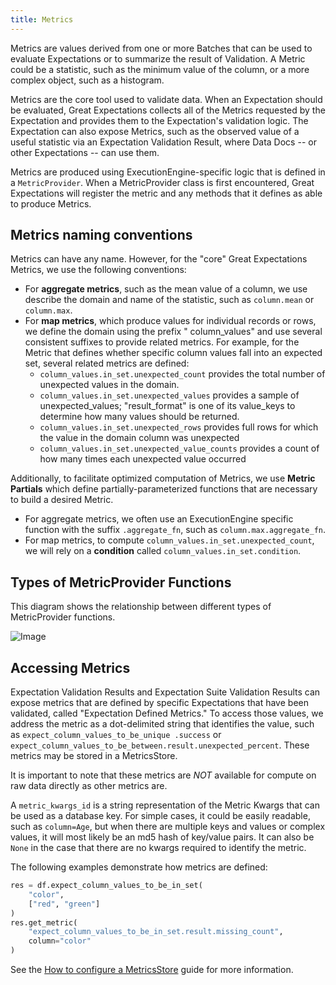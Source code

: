 ```yaml
---
title: Metrics
---
```



Metrics are values derived from one or more Batches that can be used to evaluate Expectations or to summarize the result
of Validation. A Metric could be a statistic, such as the minimum value of the column, or a more complex object, such as
a histogram.

Metrics are the core tool used to validate data. When an Expectation should be evaluated, Great Expectations collects
all of the Metrics requested by the Expectation and provides them to the Expectation's validation logic. The Expectation
can also expose Metrics, such as the observed value of a useful statistic via an Expectation Validation Result, where
Data Docs -- or other Expectations -- can use them.

Metrics are produced using ExecutionEngine-specific logic that is defined in a `MetricProvider`. When a MetricProvider
class is first encountered, Great Expectations will register the metric and any methods that it defines as able to
produce Metrics.

## Metrics naming conventions

Metrics can have any name. However, for the "core" Great Expectations Metrics, we use the following conventions:

* For **aggregate metrics**, such as the mean value of a column, we use describe the domain and name of the statistic,
  such as `column.mean` or `column.max`.
* For **map metrics**, which produce values for individual records or rows, we define the domain using the prefix "
  column_values" and use several consistent suffixes to provide related metrics. For example, for the Metric that
  defines whether specific column values fall into an expected set, several related metrics are defined:
    * `column_values.in_set.unexpected_count` provides the total number of unexpected values in the domain.
    * `column_values.in_set.unexpected_values` provides a sample of unexpected_values; "result_format" is one of its
      value_keys to determine how many values should be returned.
    * `column_values.in_set.unexpected_rows` provides full rows for which the value in the domain column was unexpected
    * `column_values.in_set.unexpected_value_counts` provides a count of how many times each unexpected value occurred

Additionally, to facilitate optimized computation of Metrics, we use **Metric Partials** which define
partially-parameterized functions that are necessary to build a desired Metric.

* For aggregate metrics, we often use an ExecutionEngine specific function with the suffix `.aggregate_fn`, such
  as `column.max.aggregate_fn`.
* For map metrics, to compute `column_values.in_set.unexpected_count`, we will rely on a **condition**
  called `column_values.in_set.condition`.

## Types of MetricProvider Functions

This diagram shows the relationship between different types of MetricProvider functions.

![Image](../images/metricprovider.png)

## Accessing Metrics

Expectation Validation Results and Expectation Suite Validation Results can expose metrics that are defined by specific
Expectations that have been validated, called "Expectation Defined Metrics." To access those values, we address the
metric as a dot-delimited string that identifies the value, such as `expect_column_values_to_be_unique .success`
or `expect_column_values_to_be_between.result.unexpected_percent`. These metrics may be stored in a MetricsStore.

It is important to note that these metrics are *NOT* available for compute on raw data directly as other metrics are.

A `metric_kwargs_id` is a string representation of the Metric Kwargs that can be used as a database key. For simple
cases, it could be easily readable, such as `column=Age`, but when there are multiple keys and values or complex values,
it will most likely be an md5 hash of key/value pairs. It can also be `None` in the case that there are no kwargs
required to identify the metric.

The following examples demonstrate how metrics are defined:

```python
res = df.expect_column_values_to_be_in_set(
    "color",
    ["red", "green"]
)
res.get_metric(
    "expect_column_values_to_be_in_set.result.missing_count",
    column="color"
)
```

See the [How to configure a MetricsStore](../guides/setup/configuring_metadata_stores/how_to_configure_a_metricsstore) guide for more information.
